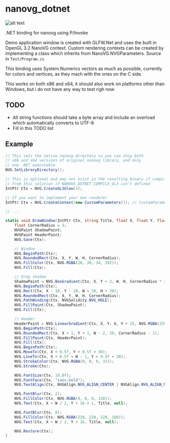 # nanovg_dotnet

![alt text](https://raw.githubusercontent.com/sbarisic/nanovg_dotnet/master/screenshots/a.png "A")

.NET binding for nanovg using P/Invoke

Demo application window is created with GLFW.Net and uses the built in
OpenGL 3.2 NanoVG context. Custom rendering contexts can be created by implementing
a class which inherits from NanoVG.NVGParameters. Source in ``Test/Program.cs``

This binding uses System.Numerics vectors as much as possible, currently for colors and vertices,
as they mach with the ones on the C side.

This works on both x86 and x64, it should also work on platforms other
than Windows, but i do not have any way to test righ now

## TODO
* All string functions should take a byte array and include an overload which automatically converts to UTF-8
* Fill in this TODO list

## Example

```csharp
// This sets the native nanovg directory so you can ship both
// x86 and x64 versions of original nanovg library, and only
// one .NET executable
NVG.SetLibraryDirectory();

// This is optional and may not exist in the resulting binary if compiled
// from this solution if NANOVG_DOTNET_COMPILE_GL3 isn't defined
IntPtr Ctx = NVG.CreateGL3Glew(3);

// If you want to implement your own renderer
IntPtr Ctx = NVG.CreateContext(new CustomParameters()); // CustomParameters inherits from NanoVG.NVGParameters

// ...

static void DrawWindow(IntPtr Ctx, string Title, float X, float Y, float W, float H) {
	float CornerRadius = 3;
	NVGPaint ShadowPaint;
	NVGPaint HeaderPaint;
	NVG.Save(Ctx);

	// Window
	NVG.BeginPath(Ctx);
	NVG.RoundedRect(Ctx, X, Y, W, H, CornerRadius);
	NVG.FillColor(Ctx, NVG.RGBA(28, 30, 34, 192));
	NVG.Fill(Ctx);

	// Drop shadow
	ShadowPaint = NVG.BoxGradient(Ctx, X, Y + 2, W, H, CornerRadius * 2, 10, NVG.RGBA(0, 0, 0, 128), NVG.RGBA(0, 0, 0, 0));
	NVG.BeginPath(Ctx);
	NVG.Rect(Ctx, X - 10, Y - 10, W + 20, H + 30);
	NVG.RoundedRect(Ctx, X, Y, W, H, CornerRadius);
	NVG.PathWinding(Ctx, NVGSolidity.NVG_HOLE);
	NVG.FillPaint(Ctx, ShadowPaint);
	NVG.Fill(Ctx);

	// Header
	HeaderPaint = NVG.LinearGradient(Ctx, X, Y, X, Y + 15, NVG.RGBA(255, 255, 255, 8), NVG.RGBA(0, 0, 0, 16));
	NVG.BeginPath(Ctx);
	NVG.RoundedRect(Ctx, X + 1, Y + 1, W - 2, 30, CornerRadius - 1);
	NVG.FillPaint(Ctx, HeaderPaint);
	NVG.Fill(Ctx);
	NVG.BeginPath(Ctx);
	NVG.MoveTo(Ctx, X + 0.5f, Y + 0.5f + 30);
	NVG.LineTo(Ctx, X + 0.5f + W - 1, Y + 0.5f + 30);
	NVG.StrokeColor(Ctx, NVG.RGBA(0, 0, 0, 32));
	NVG.Stroke(Ctx);

	NVG.FontSize(Ctx, 18.0f);
	NVG.FontFace(Ctx, "sans-bold");
	NVG.TextAlign(Ctx, NVGAlign.NVG_ALIGN_CENTER | NVGAlign.NVG_ALIGN_MIDDLE);

	NVG.FontBlur(Ctx, 2);
	NVG.FillColor(Ctx, NVG.RGBA(0, 0, 0, 128));
	NVG.Text(Ctx, X + W / 2, Y + 16 + 1, Title, null);

	NVG.FontBlur(Ctx, 0);
	NVG.FillColor(Ctx, NVG.RGBA(220, 220, 220, 160));
	NVG.Text(Ctx, X + W / 2, Y + 16, Title, null);

	NVG.Restore(Ctx);
}
```
